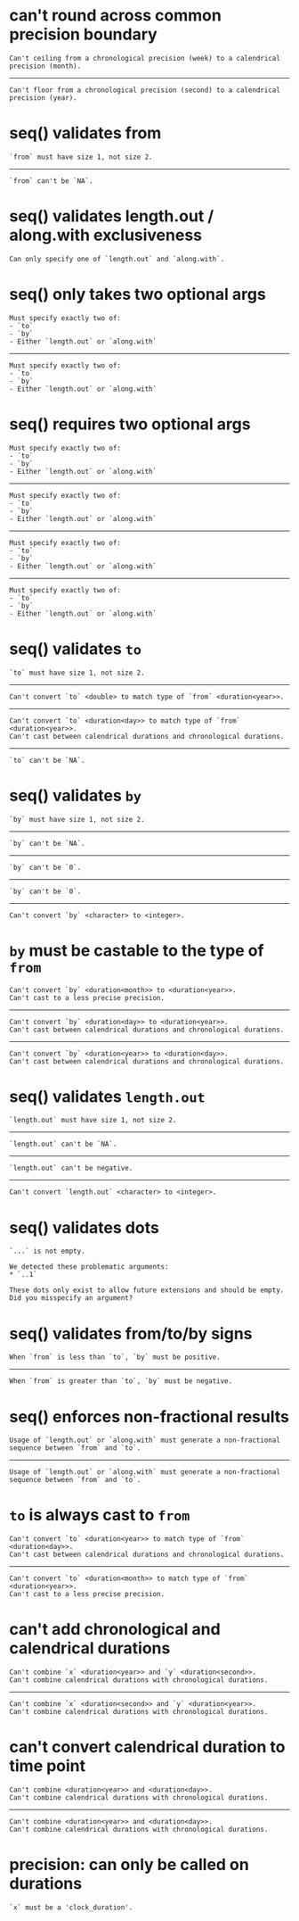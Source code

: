 # can't round across common precision boundary

    Can't ceiling from a chronological precision (week) to a calendrical precision (month).

---

    Can't floor from a chronological precision (second) to a calendrical precision (year).

# seq() validates from

    `from` must have size 1, not size 2.

---

    `from` can't be `NA`.

# seq() validates length.out / along.with exclusiveness

    Can only specify one of `length.out` and `along.with`.

# seq() only takes two optional args

    Must specify exactly two of:
    - `to`
    - `by`
    - Either `length.out` or `along.with`

---

    Must specify exactly two of:
    - `to`
    - `by`
    - Either `length.out` or `along.with`

# seq() requires two optional args

    Must specify exactly two of:
    - `to`
    - `by`
    - Either `length.out` or `along.with`

---

    Must specify exactly two of:
    - `to`
    - `by`
    - Either `length.out` or `along.with`

---

    Must specify exactly two of:
    - `to`
    - `by`
    - Either `length.out` or `along.with`

---

    Must specify exactly two of:
    - `to`
    - `by`
    - Either `length.out` or `along.with`

# seq() validates `to`

    `to` must have size 1, not size 2.

---

    Can't convert `to` <double> to match type of `from` <duration<year>>.

---

    Can't convert `to` <duration<day>> to match type of `from` <duration<year>>.
    Can't cast between calendrical durations and chronological durations.

---

    `to` can't be `NA`.

# seq() validates `by`

    `by` must have size 1, not size 2.

---

    `by` can't be `NA`.

---

    `by` can't be `0`.

---

    `by` can't be `0`.

---

    Can't convert `by` <character> to <integer>.

# `by` must be castable to the type of `from`

    Can't convert `by` <duration<month>> to <duration<year>>.
    Can't cast to a less precise precision.

---

    Can't convert `by` <duration<day>> to <duration<year>>.
    Can't cast between calendrical durations and chronological durations.

---

    Can't convert `by` <duration<year>> to <duration<day>>.
    Can't cast between calendrical durations and chronological durations.

# seq() validates `length.out`

    `length.out` must have size 1, not size 2.

---

    `length.out` can't be `NA`.

---

    `length.out` can't be negative.

---

    Can't convert `length.out` <character> to <integer>.

# seq() validates dots

    `...` is not empty.
    
    We detected these problematic arguments:
    * `..1`
    
    These dots only exist to allow future extensions and should be empty.
    Did you misspecify an argument?

# seq() validates from/to/by signs

    When `from` is less than `to`, `by` must be positive.

---

    When `from` is greater than `to`, `by` must be negative.

# seq() enforces non-fractional results

    Usage of `length.out` or `along.with` must generate a non-fractional sequence between `from` and `to`.

---

    Usage of `length.out` or `along.with` must generate a non-fractional sequence between `from` and `to`.

# `to` is always cast to `from`

    Can't convert `to` <duration<year>> to match type of `from` <duration<day>>.
    Can't cast between calendrical durations and chronological durations.

---

    Can't convert `to` <duration<month>> to match type of `from` <duration<year>>.
    Can't cast to a less precise precision.

# can't add chronological and calendrical durations

    Can't combine `x` <duration<year>> and `y` <duration<second>>.
    Can't combine calendrical durations with chronological durations.

---

    Can't combine `x` <duration<second>> and `y` <duration<year>>.
    Can't combine calendrical durations with chronological durations.

# can't convert calendrical duration to time point

    Can't combine <duration<year>> and <duration<day>>.
    Can't combine calendrical durations with chronological durations.

---

    Can't combine <duration<year>> and <duration<day>>.
    Can't combine calendrical durations with chronological durations.

# precision: can only be called on durations

    `x` must be a 'clock_duration'.

